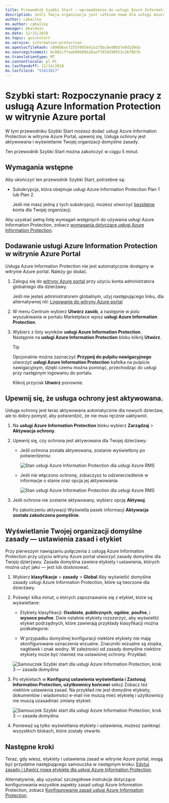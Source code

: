 ```yaml
---
title: Przewodnik Szybki Start — wprowadzenie do usługi Azure Information Protection w witrynie Azure portal — AIP
description: Jeśli Twoja organizacja jest całkiem nowe dla usługi Azure Information Protection, zacznij tutaj dodać usługę do witryny Azure portal, upewnij się, Usługa ochrony jest aktywowana i wyświetlić zasady.
author: cabailey
ms.author: cabailey
manager: mbaldwin
ms.date: 12/15/2018
ms.topic: quickstart
ms.service: information-protection
ms.openlocfilehash: c890d6acf2557093441a175bc8ed8657e8d1d9da
ms.sourcegitcommit: bc082cffaa698b89b28aef7034290553c26f667b
ms.translationtype: MT
ms.contentlocale: pl-PL
ms.lasthandoff: 12/14/2018
ms.locfileid: "53411817"
---
```

# <a name="quickstart-get-started-with-azure-information-protection-in-the-azure-portal"></a>Szybki start: Rozpoczynanie pracy z usługą Azure Information Protection w witrynie Azure portal

W tym przewodniku Szybki Start możesz dodać usługi Azure Information Protection w witrynie Azure Portal, upewnij się, Usługa ochrony jest aktywowana i wyświetlanie Twojej organizacji domyślne zasady. 

Ten przewodnik Szybki Start można zakończyć w ciągu 5 minut.

## <a name="prerequisites"></a>Wymagania wstępne

Aby ukończyć ten przewodnik Szybki Start, potrzebne są:

- Subskrypcja, która obejmuje usługi Azure Information Protection Plan 1 lub Plan 2.
    
    Jeśli nie masz jedną z tych subskrypcji, możesz utworzyć [bezpłatne](https://portal.office.com/Signup/Signup.aspx?OfferId=87dd2714-d452-48a0-a809-d2f58c4f68b7) konta dla Twojej organizacji.

Aby uzyskać pełną listę wymagań wstępnych do używania usługi Azure Information Protection, zobacz [wymagania dotyczące usługi Azure Information Protection](requirements.md).

## <a name="add-azure-information-protection-to-the-azure-portal"></a>Dodawanie usługi Azure Information Protection w witrynie Azure Portal

Usługa Azure Information Protection nie jest automatycznie dostępny w witrynie Azure portal. Należy go dodać.

1. Zaloguj się do [witryny Azure portal](https://portal.azure.com) przy użyciu konta administratora globalnego dla dzierżawy. 
    
    Jeśli nie jesteś administratorem globalnym, użyj następującego linku, dla alternatywnej ról: [Logowanie do witryny Azure portal](configure-policy.md#signing-in-to-the-azure-portal)

2. W menu Centrum wybierz **Utwórz zasób**, a następnie w polu wyszukiwania w portalu Marketplace wpisz **usługi Azure Information Protection**. 
    
3. Wybierz z listy wyników **usługi Azure Information Protection**. Następnie na **usługi Azure Information Protection** bloku kliknij **Utwórz**.
    
    > [!TIP] 
    > Opcjonalnie można zaznaczyć **Przypnij do pulpitu nawigacyjnego** utworzyć **usługi Azure Information Protection** kafelka na pulpicie nawigacyjnym, dzięki czemu można pominąć, przechodząc do usługi przy następnym logowaniu do portalu.
    
    Kliknij przycisk **Utwórz** ponownie.

## <a name="confirm-the-protection-service-is-activated"></a>Upewnij się, że usługa ochrony jest aktywowana.

Usługa ochrony jest teraz aktywowana automatycznie dla nowych dzierżaw, ale to dobry pomysł, aby potwierdzić, że nie musi ręcznie uaktywnić. 

1. Na **usługi Azure Information Protection** bloku wybierz **Zarządzaj** > **Aktywacja ochrony**.

2. Upewnij się, czy ochrona jest aktywowana dla Twojej dzierżawy: 
    
    - Jeśli ochrona została aktywowana, zostanie wyświetlony po potwierdzeniu:
        
        ![Stan usługi Azure Information Protection dla usługi Azure RMS](./media/info-protect-azurerms-activated.png)
        
    - Jeśli nie włączono ochronę, zobaczysz to odzwierciedlenie w informacje o stanie oraz opcja jej aktywowania:
        
        ![Stan usługi Azure Information Protection dla usługi Azure RMS](./media/info-protect-azurerms-deactivated.png)

3. Jeśli ochrona nie zostanie aktywowany, wybierz opcję **Aktywuj**. 

    Po zakończeniu aktywacji Wyświetla pasek informacji **Aktywacja została zakończona pomyślnie**.

## <a name="view-your-organizations-default-policy---labels-and-policy-settings"></a>Wyświetlanie Twojej organizacji domyślne zasady — ustawienia zasad i etykiet

Przy pierwszym nawiązaniu połączenia z usługą Azure Information Protection przy użyciu witryny Azure portal utworzyć zasady domyślne dla Twojej dzierżawy. Zasada domyślna zawiera etykiety i ustawienia, których można użyć jako — jest lub dostosować.

1. Wybierz **klasyfikacje** > **zasady** > **Global** Aby wyświetlić domyślne zasady usługi Azure Information Protection, które są tworzone dla dzierżawy.
    
2. Poświęć kilka minut, o których zapoznawanie się z etykiet, które są wyświetlane:
    
    - Etykiety klasyfikacji: **Osobiste**, **publicznych**, **ogólne**, **poufne**, i **wysoce poufne**. Dwie ostatnie etykiety rozszerzyć, aby wyświetlić etykiet podrzędnych, które zawierają przykłady klasyfikacji można podkategorie:
    
    - W przypadku domyślnej konfiguracji niektóre etykiety nie mają skonfigurowane oznaczenia wizualne. Znaczniki wizualne są stopka, nagłówek i znak wodny. W zależności od zasady domyślne niektóre etykiety może być również ma ustawionej ochrony. Przykład: 
    
    ![Samouczek Szybki start dla usługi Azure Information Protection, krok 3 — zasada domyślna](./media/info-protect-policy-default-labelsv2.png)
    
3. Po etykietach w **Konfiguruj ustawienia wyświetlania i Zastosuj Information Protection, użytkownicy końcowi** sekcji Zobacz też niektóre ustawienia zasad. Na przykład nie jest domyślne etykiety, dokumentów i wiadomości e-mail nie muszą mieć etykietę i użytkownicy nie muszą uzasadniać zmiany etykiet:
    
    ![Samouczek Szybki start dla usługi Azure Information Protection, krok 3 — zasada domyślna](./media/info-protect-policy-default-settings-quickstart.png) 

4. Ponieważ są tylko wyświetlania etykiety i ustawienia, możesz zamknąć wszystkich blokach, które zostały otwarte.

## <a name="next-steps"></a>Następne kroki

Teraz, gdy wiesz, etykiety i ustawienia zasad w witrynie Azure portal, mogą być przydatne następującego samouczka w następnym kroku: [Edytuj zasady i Utwórz nową etykietę dla usługi Azure Information Protection](infoprotect-quick-start-tutorial.md).

Alternatywnie, aby uzyskać szczegółowe instrukcje dotyczące konfigurowania wszystkie aspekty zasad usługi Azure Information Protection, zobacz [Konfigurowanie zasad usługi Azure Information Protection](configure-policy.md).
